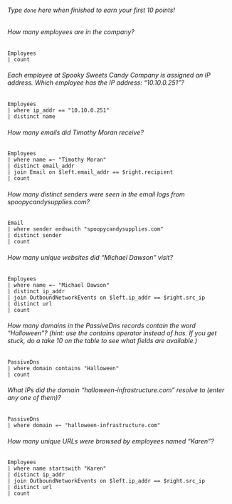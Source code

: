 
###### Type `done` here when finished to earn your first 10 points!

###### How many employees are in the company?
```kql
Employees
| count
```


###### Each employee at Spooky Sweets Candy Company is assigned an IP address. Which employee has the IP address: “10.10.0.251”?
```kql
Employees
| where ip_addr == "10.10.0.251"
| distinct name 
```
###### How many emails did Timothy Moran receive?
```kql
Employees
| where name =~ "Timothy Moran"
| distinct email_addr
| join Email on $left.email_addr == $right.recipient
| count
```
###### How many distinct senders were seen in the email logs from spoopycandysupplies.com?
```kql
Email
| where sender endswith "spoopycandysupplies.com"
| distinct sender
| count
```

###### How many unique websites did “Michael Dawson” visit?
```kql
Employees
| where name =~ "Michael Dawson"
| distinct ip_addr
| join OutboundNetworkEvents on $left.ip_addr == $right.src_ip
| distinct url
| count
```
###### How many domains in the PassiveDns records contain the word “Halloween”? (hint: use the contains operator instead of has. If you get stuck, do a take 10 on the table to see what fields are available.)
```kql
PassiveDns
| where domain contains "Halloween"
| count
```
###### What IPs did the domain “halloween-infrastructure.com” resolve to (enter any one of them)?
```kql
PassiveDns
| where domain =~ "halloween-infrastructure.com"
```
###### How many unique URLs were browsed by employees named “Karen”?
```kql
Employees
| where name startswith "Karen"
| distinct ip_addr
| join OutboundNetworkEvents on $left.ip_addr == $right.src_ip
| distinct url
| count
```